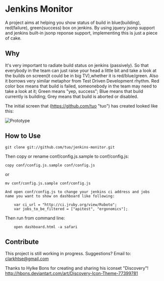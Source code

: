 Jenkins Monitor
=============

A project aims at helping you show status of build in blue(building), red(failure), green(success) box on jenkins.
By using jquery jsonp support and jenkins built-in jsonp reponse support, implementing this is just a piece of cake.

Why
-------

It's very important to radiate build status on jenkins (passively). So that everybody in the team can just raise your head
a little bit and take a look at the builds on screen(it could be in big TV),whether it is red/blue/green. Also it borrows very similar metaphor from Test Driven Development rhythm. Red color box means that build is failed, someonebody in the team may need to take a look at it; Green means "yep, success"; Blue means that build currently is building; Grey means that build is aborted or disabled.

The initial screen that (https://github.com/tuo "tuo") has created looked like this:

![Prototype](http://farm7.static.flickr.com/6037/6328931162_042f2c1d09_z.jpg "Optional title")

How to Use
-----------

    git clone git://github.com/tuo/jenkins-monitor.git


  Then copy or rename conf/config.js.sample to conf/config.js:

    copy conf/config.js.sample conf/config.js

  or

    mv conf/config.js.sample conf/config.js

	And open conf/config.js to change your jenkins ci address and jobs name you want to show on dashboard like following:

		var ci_url = "http://ci.jruby.org/view/Ruboto";
		var jobs_to_be_filtered = ["apitest", "ergonomics"];


  Then run from command line:

		open dashboard.html -a safari


Contribute
------------
This project is still working in progress.
Suggestions? Email to: clarkhtse@gmail.com



Thanks to Hylke Bons for creating and sharing his iconset "Discovery"! http://hbons.deviantart.com/art/Discovery-Icon-Theme-77399781